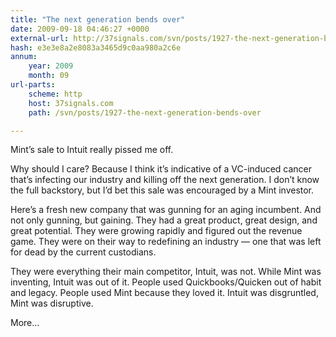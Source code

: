 ```yaml
---
title: "The next generation bends over"
date: 2009-09-18 04:46:27 +0000
external-url: http://37signals.com/svn/posts/1927-the-next-generation-bends-over
hash: e3e3e8a2e8083a3465d9c0aa980a2c6e
annum:
    year: 2009
    month: 09
url-parts:
    scheme: http
    host: 37signals.com
    path: /svn/posts/1927-the-next-generation-bends-over

---
```


Mint’s sale to Intuit really pissed me off.



Why should I care? Because I think it’s indicative of a VC-induced cancer that’s infecting our industry and killing off the next generation. I don’t know the full backstory, but I’d bet this sale was encouraged by a Mint investor.



Here’s a fresh new company that was gunning for an aging incumbent. And not only gunning, but gaining. They had a great product, great design, and great potential. They were growing rapidly and figured out the revenue game. They were on their way to redefining an industry — one that was left for dead by the current custodians.



They were everything their main competitor, Intuit, was not. While Mint was inventing, Intuit was out of it. People used Quickbooks/Quicken out of habit and legacy. People used Mint because they loved it. Intuit was disgruntled, Mint was disruptive.

More...

 


